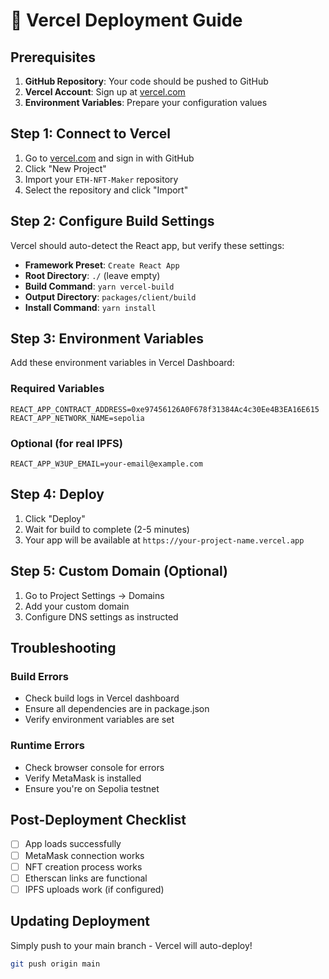 # 🚀 Vercel Deployment Guide

## Prerequisites

1. **GitHub Repository**: Your code should be pushed to GitHub
2. **Vercel Account**: Sign up at [vercel.com](https://vercel.com)
3. **Environment Variables**: Prepare your configuration values

## Step 1: Connect to Vercel

1. Go to [vercel.com](https://vercel.com) and sign in with GitHub
2. Click "New Project"
3. Import your `ETH-NFT-Maker` repository
4. Select the repository and click "Import"

## Step 2: Configure Build Settings

Vercel should auto-detect the React app, but verify these settings:

- **Framework Preset**: `Create React App`
- **Root Directory**: `./` (leave empty)
- **Build Command**: `yarn vercel-build`
- **Output Directory**: `packages/client/build`
- **Install Command**: `yarn install`

## Step 3: Environment Variables

Add these environment variables in Vercel Dashboard:

### Required Variables

```
REACT_APP_CONTRACT_ADDRESS=0xe97456126A0F678f31384Ac4c30Ee4B3EA16E615
REACT_APP_NETWORK_NAME=sepolia
```

### Optional (for real IPFS)

```
REACT_APP_W3UP_EMAIL=your-email@example.com
```

## Step 4: Deploy

1. Click "Deploy"
2. Wait for build to complete (2-5 minutes)
3. Your app will be available at `https://your-project-name.vercel.app`

## Step 5: Custom Domain (Optional)

1. Go to Project Settings → Domains
2. Add your custom domain
3. Configure DNS settings as instructed

## Troubleshooting

### Build Errors

- Check build logs in Vercel dashboard
- Ensure all dependencies are in package.json
- Verify environment variables are set

### Runtime Errors

- Check browser console for errors
- Verify MetaMask is installed
- Ensure you're on Sepolia testnet

## Post-Deployment Checklist

- [ ] App loads successfully
- [ ] MetaMask connection works
- [ ] NFT creation process works
- [ ] Etherscan links are functional
- [ ] IPFS uploads work (if configured)

## Updating Deployment

Simply push to your main branch - Vercel will auto-deploy!

```bash
git push origin main
```
